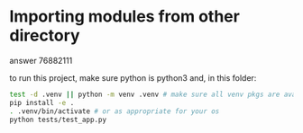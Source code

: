 # Importing modules from other directory

answer 76882111

to run this project, make sure python is python3 and, in this folder:

```bash
test -d .venv || python -m venv .venv # make sure all venv pkgs are available
pip install -e .
. .venv/bin/activate # or as appropriate for your os
python tests/test_app.py
```
